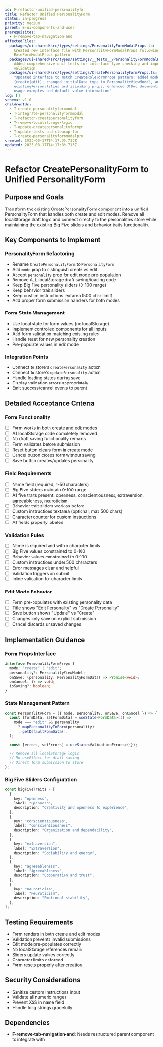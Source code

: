 ```yaml
---
id: F-refactor-unified-personalityfo
title: Refactor Unified PersonalityForm
status: in-progress
priority: medium
parent: E-ui-components-and-user
prerequisites:
  - F-remove-tab-navigation-and
affectedFiles:
  packages/ui-shared/src/types/settings/PersonalityFormModalProps.ts:
    Created new interface file with PersonalityFormModalProps following
    RoleFormModalProps pattern
  packages/ui-shared/src/types/settings/__tests__/PersonalityFormModalProps.test.ts:
    Added comprehensive unit tests for interface type checking and import
    validation
  packages/ui-shared/src/types/settings/CreatePersonalityFormProps.ts:
    "Updated interface to match CreateRoleFormProps pattern: added mode prop
    (create|edit), changed initialData type to PersonalityViewModel, added
    existingPersonalities and isLoading props, enhanced JSDoc documentation with
    usage examples and default value information"
log: []
schema: v1.0
childrenIds:
  - T-create-personalityformmodal
  - T-integrate-personalityformmodal
  - T-refactor-createpersonalityform
  - T-remove-localstorage-logic
  - T-update-createpersonalityformpr
  - T-update-tests-and-cleanup-for
  - T-create-personalityformmodalpro
created: 2025-08-17T14:17:39.713Z
updated: 2025-08-17T14:17:39.713Z
---
```


# Refactor CreatePersonalityForm to Unified PersonalityForm

## Purpose and Goals

Transform the existing CreatePersonalityForm component into a unified PersonalityForm that handles both create and edit modes. Remove all localStorage draft logic and connect directly to the personalities store while maintaining the existing Big Five sliders and behavior traits functionality.

## Key Components to Implement

### PersonalityForm Refactoring

- Rename `CreatePersonalityForm` to `PersonalityForm`
- Add `mode` prop to distinguish create vs edit
- Accept `personality` prop for edit mode pre-population
- Remove ALL localStorage draft saving/loading code
- Keep Big Five personality sliders (0-100 range)
- Keep behavior trait sliders
- Keep custom instructions textarea (500 char limit)
- Add proper form submission handlers for both modes

### Form State Management

- Use local state for form values (no localStorage)
- Implement controlled components for all inputs
- Add form validation matching existing rules
- Handle reset for new personality creation
- Pre-populate values in edit mode

### Integration Points

- Connect to store's `createPersonality` action
- Connect to store's `updatePersonality` action
- Handle loading states during save
- Display validation errors appropriately
- Emit success/cancel events to parent

## Detailed Acceptance Criteria

### Form Functionality

- [ ] Form works in both create and edit modes
- [ ] All localStorage code completely removed
- [ ] No draft saving functionality remains
- [ ] Form validates before submission
- [ ] Reset button clears form in create mode
- [ ] Cancel button closes form without saving
- [ ] Save button creates/updates personality

### Field Requirements

- [ ] Name field (required, 1-50 characters)
- [ ] Big Five sliders maintain 0-100 range
- [ ] All five traits present: openness, conscientiousness, extraversion, agreeableness, neuroticism
- [ ] Behavior trait sliders work as before
- [ ] Custom instructions textarea (optional, max 500 chars)
- [ ] Character counter for custom instructions
- [ ] All fields properly labeled

### Validation Rules

- [ ] Name is required and within character limits
- [ ] Big Five values constrained to 0-100
- [ ] Behavior values constrained to 0-100
- [ ] Custom instructions under 500 characters
- [ ] Error messages clear and helpful
- [ ] Validation triggers on submit
- [ ] Inline validation for character limits

### Edit Mode Behavior

- [ ] Form pre-populates with existing personality data
- [ ] Title shows "Edit Personality" vs "Create Personality"
- [ ] Save button shows "Update" vs "Create"
- [ ] Changes only save on explicit submission
- [ ] Cancel discards unsaved changes

## Implementation Guidance

### Form Props Interface

```typescript
interface PersonalityFormProps {
  mode: "create" | "edit";
  personality?: PersonalityViewModel;
  onSave: (personality: PersonalityFormData) => Promise<void>;
  onCancel: () => void;
  isSaving?: boolean;
}
```

### State Management Pattern

```typescript
const PersonalityForm = ({ mode, personality, onSave, onCancel }) => {
  const [formData, setFormData] = useState<FormData>(() =>
    mode === "edit" && personality
      ? mapPersonalityToForm(personality)
      : getDefaultFormData(),
  );

  const [errors, setErrors] = useState<ValidationErrors>({});

  // Remove all localStorage logic
  // No useEffect for draft saving
  // Direct form submission to store
};
```

### Big Five Sliders Configuration

```typescript
const bigFiveTraits = [
  {
    key: "openness",
    label: "Openness",
    description: "Creativity and openness to experience",
  },
  {
    key: "conscientiousness",
    label: "Conscientiousness",
    description: "Organization and dependability",
  },
  {
    key: "extraversion",
    label: "Extraversion",
    description: "Sociability and energy",
  },
  {
    key: "agreeableness",
    label: "Agreeableness",
    description: "Cooperation and trust",
  },
  {
    key: "neuroticism",
    label: "Neuroticism",
    description: "Emotional stability",
  },
];
```

## Testing Requirements

- Form renders in both create and edit modes
- Validation prevents invalid submissions
- Edit mode pre-populates correctly
- No localStorage references remain
- Sliders update values correctly
- Character limits enforced
- Form resets properly after creation

## Security Considerations

- Sanitize custom instructions input
- Validate all numeric ranges
- Prevent XSS in name field
- Handle long strings gracefully

## Dependencies

- **F-remove-tab-navigation-and**: Needs restructured parent component to integrate with
